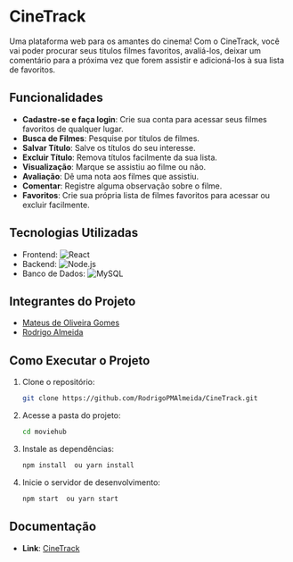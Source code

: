 # CineTrack


Uma plataforma web para os amantes do cinema! Com o CineTrack, você vai poder procurar seus titulos filmes favoritos, avaliá-los, deixar um comentário para a próxima vez que forem assistir e adicioná-los à sua lista de favoritos.

## Funcionalidades

- **Cadastre-se e faça login**: Crie sua conta para acessar seus filmes favoritos de qualquer lugar.  
- **Busca de Filmes**: Pesquise por títulos de filmes.  
- **Salvar Título**: Salve os títulos do seu interesse.  
- **Excluir Título**: Remova títulos facilmente da sua lista.  
- **Visualização**: Marque se assistiu ao filme ou não.  
- **Avaliação**: Dê uma nota aos filmes que assistiu.  
- **Comentar**: Registre alguma observação sobre o filme.  
- **Favoritos**: Crie sua própria lista de filmes favoritos para acessar ou excluir facilmente.


## Tecnologias Utilizadas


- Frontend: ![React](https://img.shields.io/badge/React-61DAFB?style=plastic&logo=react&logoColor=white)
- Backend: ![Node.js](https://img.shields.io/badge/Node.js-339933?style=plastic&logo=nodedotjs&logoColor=white)
- Banco de Dados: ![MySQL](https://img.shields.io/badge/MySQL-005C84?style=plastic&logo=mysql&logoColor=white)


## Integrantes do Projeto

- [Mateus de Oliveira Gomes](https://github.com/matus014) 
- [Rodrigo Almeida](https://github.com/RodrigoPMAlmeida)


## Como Executar o Projeto

1. Clone o repositório:
   ```bash
   git clone https://github.com/RodrigoPMAlmeida/CineTrack.git
   ```
2. Acesse a pasta do projeto:
   ```bash
   cd moviehub
   ```
3. Instale as dependências:
   ```bash
   npm install  ou yarn install
   ```
4. Inicie o servidor de desenvolvimento:
   ```bash
   npm start  ou yarn start
   ```
## Documentação

- **Link**: [CineTrack](https://docs.google.com/document/d/1d6TI-adXFZVk4CRfvtj3xYkDy7CsI9Djv8yj3pLGGug/edit?usp=sharing)



